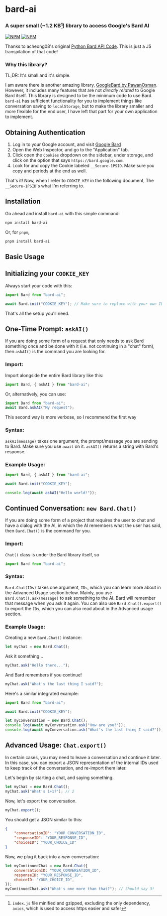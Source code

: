 # bard-ai
### A super small (~1.2 KB[^1]) library to access Google's Bard AI
[![NPM](https://img.shields.io/npm/v/bard-ai.svg?label=NPM&logo=npm&color=CB3837)](https://www.npmjs.com/package/bard-ai)
[![NPM](https://img.shields.io/npm/dm/bard-ai?label=Downloads)](https://www.npmjs.com/package/bard-ai)


Thanks to acheong08's original [Python Bard API Code](https://github.com/acheong08/Bard).
This is just a JS transpilation of that code!

[^1]: `index.js` file minified and gzipped, excluding the only dependency, `axios`, which is used to access https easier and safer

### Why this library?

TL;DR: It's small and it's simple.

I am aware there is another amazing library, [GoogleBard by PawanOsman](https://github.com/PawanOsman/GoogleBard). However, it includes many features that are not _directly related_ to Google Bard itself. This library is designed to be the minimum code to use Bard. `bard-ai` has sufficient functionality for you to implement things like conversation saving to `localStorage`, but to make the library smaller and more flexible for the end user, I have left that part for your own application to implement.

## Obtaining Authentication

1. Log in to your Google account, and visit [Google Bard](https://bard.google.com)
2. Open the Web Inspector, and go to the "Application" tab.
3. Click open the `Cookies` dropdown on the sidebar, under storage, and click on the option that says `https://bard.google.com`.
4. Look for and copy the Cookie labeled `__Secure-1PSID`. Make sure you copy and periods at the end as well.

That's it! Now, when I refer to `COOKIE_KEY` in the following document, The `__Secure-1PSID`'s what I'm referring to.

## Installation

Go ahead and install `bard-ai` with this simple command:

```bash
npm install bard-ai
```

Or, for `pnpm`,

```bash
pnpm install bard-ai
```

## Basic Usage

## Initializing your `COOKIE_KEY`

Always start your code with this:

```javascript
import Bard from "bard-ai";

await Bard.init("COOKIE_KEY"); // Make sure to replace with your own ID!
```

That's all the setup you'll need.

## One-Time Prompt: `askAI()`

If you are doing some form of a request that only needs to ask Bard something once and be done with it (i.e. not continuing in a "chat" form), then `askAI()` is the command you are looking for.

### Import:

Import alongside the entire Bard library like this:

```javascript
import Bard, { askAI } from "bard-ai";
```

Or, alternatively, you can use:

```javascript
import Bard from "bard-ai";
await Bard.askAI("My request");
```

This second way is more verbose, so I recommend the first way

### Syntax:

`askAI(message)` takes one argument, the prompt/message you are sending to Bard. Make sure you use `await` on it.
`askAI()` returns a string with Bard's response.

### Example Usage:

```javascript
import Bard, { askAI } from "bard-ai";

await Bard.init("COOKIE_KEY");

console.log(await askAI("Hello world!"));
```

## Continued Conversation: `new Bard.Chat()`

If you are doing some form of a project that requires the user to chat and have a dialog with the AI, in which the AI remembers what the user has said, then `Bard.Chat()` is the command for you.

### Import:

`Chat()` class is under the Bard library itself, so

```javascript
import Bard from "bard-ai";
```

### Syntax:

`Bard.Chat(IDs)` takes one argument, `IDs`, which you can learn more about in the Advanced Usage section below.
Mainly, you use `Bard.Chat().ask(message)` to ask something to the AI. Bard will remember that message when you ask it again.
You can also use `Bard.Chat().export()` to export the `IDs`, which you can also read about in the Advanced usage section.

### Example Usage:

Creating a new `Bard.Chat()` instance:

```javascript
let myChat = new Bard.Chat();
```

Ask it something...

```javascript
myChat.ask("Hello there...");
```

And Bard remembers if you continue!

```javascript
myChat.ask("What's the last thing I said?");
```

Here's a similar integrated example:

```javascript
import Bard from "bard-ai";

await Bard.init("COOKIE_KEY");

let myConversation = new Bard.Chat();
console.log(await myConversation.ask("How are you?"));
console.log(await myConversation.ask("What's the last thing I said?"));
```

## Advanced Usage: `Chat.export()`

In certain cases, you may need to leave a conversation and continue it later. In this case, you can export a JSON representation of the internal IDs used to keep track of the conversation, and re-import them later.

Let's begin by starting a chat, and saying something.

```javascript
let myChat = new Bard.Chat();
myChat.ask("What's 1+1?"); // 2
```

Now, let's export the conversation.

```javascript
myChat.export();
```

You should get a JSON similar to this:

```json
{
	"conversationID": "YOUR_CONVERSATION_ID",
	"responseID": "YOUR_RESPONSE_ID",
	"choiceID": "YOUR_CHOICE_ID"
}
```

Now, we plug it back into a _new_ conversation:

```javascript
let myContinuedChat = new Bard.Chat({
	conversationID: "YOUR_CONVERSATION_ID",
	responseID: "YOUR_RESPONSE_ID",
	choiceID: "YOUR_CHOICE_ID",
});
myContinuedChat.ask("What's one more than that?"); // Should say 3!
```
